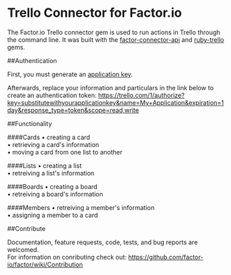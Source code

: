 Trello Connector for Factor.io
======================

The Factor.io Trello connector gem is used to run actions in Trello through the command line. It was built with the [factor-connector-api](https://github.com/factor-io/connector-api) and [ruby-trello](https://github.com/jeremytregunna/ruby-trello) gems.

##Authentication

First, you must generate an [application key](https://trello.com/1/appKey/generate).

Afterwards, replace your information and particulars in the link below to create an authentication token:
https://trello.com/1/authorize?key=substitutewithyourapplicationkey&name=My+Application&expiration=1day&response_type=token&scope=read,write

##Functionality

####Cards
• creating a card<br />
• retrieving a card's information<br />
• moving a card from one list to another<br />

####Lists
• creating a list<br />
• retreiving a list's information<br />

####Boards
• creating a board<br />
• retreiving a board's information<br />

####Members
• retreiving a member's information<br />
• assigning a member to a card

##Contribute

Documentation, feature requests, code, tests, and bug reports are welcomed.<br />
For information on conributing check out:
https://github.com/factor-io/factor/wiki/Contribution
